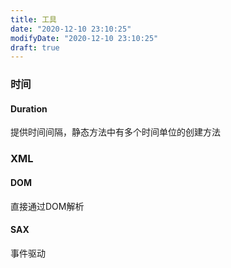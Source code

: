 ```yaml
---
title: 工具
date: "2020-12-10 23:10:25"
modifyDate: "2020-12-10 23:10:25"
draft: true
---
```

### 时间

#### Duration

提供时间间隔，静态方法中有多个时间单位的创建方法

### XML

#### DOM

直接通过DOM解析

#### SAX

事件驱动

